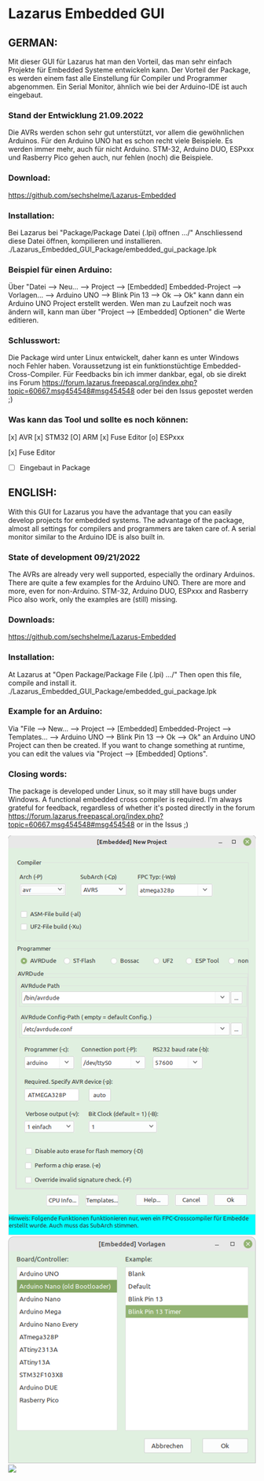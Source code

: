 # Lazarus Embedded GUI 
## GERMAN:

Mit dieser GUI für Lazarus hat man den Vorteil, das man sehr einfach Projekte für Embedded Systeme entwickeln kann.
Der Vorteil der Package, es werden einem fast alle Einstellung für Compiler und Programmer abgenommen.
Ein Serial Monitor, ähnlich wie bei der Arduino-IDE ist auch eingebaut.

### Stand der Entwicklung 21.09.2022
Die AVRs werden schon sehr gut unterstützt, vor allem die gewöhnlichen Arduinos.
Für den Arduino UNO hat es schon recht viele Beispiele.
Es werden immer mehr, auch für nicht Arduino.
STM-32, Arduino DUO, ESPxxx und Rasberry Pico gehen auch, nur fehlen (noch) die Beispiele.

### Download:
https://github.com/sechshelme/Lazarus-Embedded

### Installation:
Bei Lazarus bei "Package/Package Datei (.lpi) offnen .../"
Anschliessend diese Datei öffnen, kompilieren und installieren. ./Lazarus_Embedded_GUI_Package/embedded_gui_package.lpk

### Beispiel für einen Arduino:
Über "Datei --> Neu... --> Project --> [Embedded] Embedded-Project --> Vorlagen... --> Arduino UNO --> Blink Pin 13 --> Ok --> Ok"
kann dann ein Arduino UNO Project erstellt werden.
Wen man zu Laufzeit noch was ändern will, kann man über "Project --> [Embedded] Optionen" die Werte editieren.

### Schlusswort:
Die Package wird unter Linux entwickelt, daher kann es unter Windows noch Fehler haben.
Voraussetzung ist ein funktionstüchtige Embedded-Cross-Compiler.
Für Feedbacks bin ich immer dankbar, egal, ob sie direkt ins Forum https://forum.lazarus.freepascal.org/index.php?topic=60667.msg454548#msg454548 oder bei den Issus gepostet werden ;)

### Was kann das Tool und sollte es noch können:

[x] AVR
[x] STM32
[O] ARM
[x] Fuse Editor
[o] ESPxxx

[x] Fuse Editor
- [ ] Eingebaut in Package


## ENGLISH:

With this GUI for Lazarus you have the advantage that you can easily develop projects for embedded systems.
The advantage of the package, almost all settings for compilers and programmers are taken care of.
A serial monitor similar to the Arduino IDE is also built in.

### State of development 09/21/2022
The AVRs are already very well supported, especially the ordinary Arduinos.
There are quite a few examples for the Arduino UNO.
There are more and more, even for non-Arduino.
STM-32, Arduino DUO, ESPxxx and Rasberry Pico also work, only the examples are (still) missing.

### Downloads:
https://github.com/sechshelme/Lazarus-Embedded

### Installation:
At Lazarus at "Open Package/Package File (.lpi) .../"
Then open this file, compile and install it. ./Lazarus_Embedded_GUI_Package/embedded_gui_package.lpk

### Example for an Arduino:
Via "File --> New... --> Project --> [Embedded] Embedded-Project --> Templates... --> Arduino UNO --> Blink Pin 13 --> Ok --> Ok"
an Arduino UNO Project can then be created.
If you want to change something at runtime, you can edit the values ​​via "Project --> [Embedded] Options".

### Closing words:
The package is developed under Linux, so it may still have bugs under Windows.
A functional embedded cross compiler is required.
I'm always grateful for feedback, regardless of whether it's posted directly in the forum https://forum.lazarus.freepascal.org/index.php?topic=60667.msg454548#msg454548 or in the Issus ;)

<img src="Embedded_Project_Option.png">
<img src="Embedded_Examples.png">
<img src="avr_fuse.png">

